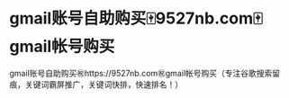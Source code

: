# gmail账号自助购买🀄️9527nb.com🀄️gmail帐号购买

gmail账号自助购买㊗️https://9527nb.com㊗️gmail帐号购买（专注谷歌搜索留痕，关键词霸屏推广，关键词快排，快速排名！）